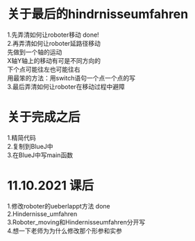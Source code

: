 # 关于最后的hindrnisseumfahren
1.先弄清如何让roboter移动 done! <br>
2.再弄清如何让roboter延路径移动 <br>
        先做到一个轴的运动 <br>
        X轴Y轴上的移动有可是不同方向的 <br>
        下个点可能往左也可能往右 <br>
        用最笨的方法：用switch语句一个点一个点的写 <br>
3.最后弄清如何让roboter在移动过程中避障 <br>

# 关于完成之后
1.精简代码 <br> 
2.复制到BlueJ中 <br>
3.在BlueJ中写main函数 <br>

# 11.10.2021 课后
1.修改roboter的ueberlappt方法 done<br>
2.Hindernisse_umfahren <br>
3.Roboter_moving和Hindernisseumfahren分开写 <br>
4.想一下老师为为什么修改那个形参和实参